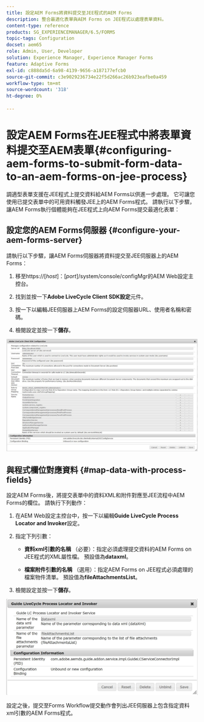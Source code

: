 ```yaml
---
title: 設定AEM Forms將資料提交至JEE程式的AEM Forms
description: 整合最適化表單與AEM Forms on JEE程式以處理表單資料。
content-type: reference
products: SG_EXPERIENCEMANAGER/6.5/FORMS
topic-tags: Configuration
docset: aem65
role: Admin, User, Developer
solution: Experience Manager, Experience Manager Forms
feature: Adaptive Forms
exl-id: c888da5d-6a98-4139-9656-a187177efcb0
source-git-commit: c3e9029236734e22f5d266ac26b923eafbe0a459
workflow-type: tm+mt
source-wordcount: '318'
ht-degree: 0%

---
```


# 設定AEM Forms在JEE程式中將表單資料提交至AEM表單{#configuring-aem-forms-to-submit-form-data-to-an-aem-forms-on-jee-process}

調適型表單支援在JEE程式上提交資料給AEM Forms以供進一步處理。 它可讓您使用已提交表單中的可用資料觸發JEE上的AEM Forms程式。 請執行以下步驟，讓AEM Forms執行個體能夠在JEE程式上向AEM Forms提交最適化表單：

## 設定您的AEM Forms伺服器 {#configure-your-aem-forms-server}

請執行以下步驟，讓AEM Forms伺服器將資料提交至JEE伺服器上的AEM Forms：

1. 移至https://[*host*]：[*port*]/system/console/configMgr的AEM Web設定主控台。

1. 找到並按一下&#x200B;**Adobe LiveCycle Client SDK設定**&#x200B;元件。
1. 按一下以編輯JEE伺服器上AEM Forms的設定伺服器URL、使用者名稱和密碼。
1. 檢閱設定並按一下&#x200B;**儲存**。

![Adobe LiveCycle Client SDK設定](assets/clientsdkconfiguration.jpg)

## 與程式欄位對應資料 {#map-data-with-process-fields}

設定AEM Forms後，將提交表單中的資料XML和附件對應至JEE流程中AEM Forms的欄位。 請執行下列動作：

1. 在AEM Web設定主控台中，按一下以編輯&#x200B;**Guide LiveCycle Process Locator and Invoker**&#x200B;設定。
1. 指定下列引數：

   * **資料xml引數的名稱** （必要）：指定必須處理提交資料的AEM Forms on JEE程式的XML屬性檔。 預設值為&#x200B;**dataxml**。

   * **檔案附件引數的名稱** （選用）：指定AEM Forms on JEE程式必須處理的檔案物件清單。 預設值為&#x200B;**fileAttachmentsList**。

1. 檢閱設定並按一下&#x200B;**儲存**。

![指南LiveCycle Process Locator和Invoker](assets/test3.jpg)

設定之後，提交至Forms Workflow提交動作會列出JEE伺服器上包含指定資料xml引數的AEM Forms程式。
